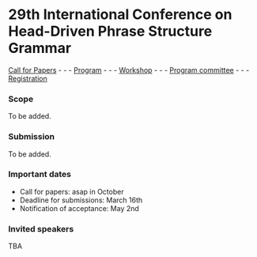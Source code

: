 # 29th International Conference on Head-Driven Phrase Structure Grammar

[Call for Papers](cfp.md) - - - [Program](program.md) - - - [Workshop](ws.md) - - - [Program committee](committee.md) - - - [Registration](registration.md)

### Scope

To be added.

### Submission

To be added.


### Important dates

- Call for papers: asap in October
- Deadline for submissions: March 16th
- Notification of acceptance: May 2nd


### Invited speakers

TBA





